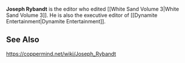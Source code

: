 **Joseph Rybandt** is the editor who edited [[White Sand Volume 3\|White Sand Volume 3]]. He is also the executive editor of [[Dynamite Entertainment\|Dynamite Entertainment]].

## See Also




https://coppermind.net/wiki/Joseph_Rybandt
